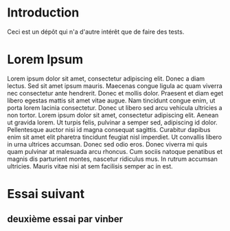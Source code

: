# Introduction
Ceci est un dépôt qui n'a d'autre intérêt que de faire des tests.

# Lorem Ipsum
Lorem ipsum dolor sit amet, consectetur adipiscing elit. Donec a diam lectus.
Sed sit amet ipsum mauris. Maecenas congue ligula ac quam viverra nec
consectetur ante hendrerit. Donec et mollis dolor. Praesent et diam eget libero
egestas mattis sit amet vitae augue. Nam tincidunt congue enim, ut porta lorem
lacinia consectetur. Donec ut libero sed arcu vehicula ultricies a non tortor.
Lorem ipsum dolor sit amet, consectetur adipiscing elit. Aenean ut gravida
lorem. Ut turpis felis, pulvinar a semper sed, adipiscing id dolor.
Pellentesque auctor nisi id magna consequat sagittis. Curabitur dapibus enim
sit amet elit pharetra tincidunt feugiat nisl imperdiet. Ut convallis libero in
urna ultrices accumsan. Donec sed odio eros. Donec viverra mi quis quam
pulvinar at malesuada arcu rhoncus. Cum sociis natoque penatibus et magnis dis
parturient montes, nascetur ridiculus mus. In rutrum accumsan ultricies. Mauris
vitae nisi at sem facilisis semper ac in est.

# Essai suivant

## deuxième essai par vinber
